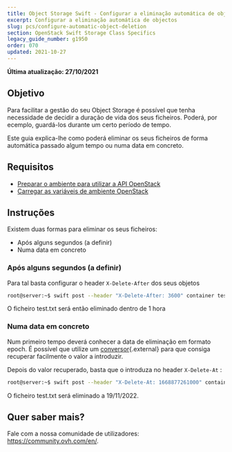 ```yaml
---
title: Object Storage Swift - Configurar a eliminação automática de objectos
excerpt: Configurar a eliminação automática de objectos
slug: pcs/configure-automatic-object-deletion
section: OpenStack Swift Storage Class Specifics
legacy_guide_number: g1950
order: 070
updated: 2021-10-27
---
```


**Última atualização: 27/10/2021**

## Objetivo

Para facilitar a gestão do seu Object Storage é possível que tenha necessidade de decidir a duração de vida dos seus ficheiros.
Poderá, por ecemplo, guardá-los durante um certo período de tempo.

Este guia explica-lhe como poderá eliminar os seus ficheiros de forma automática passado algum tempo ou numa data em concreto.

## Requisitos

- [Preparar o ambiente para utilizar a API OpenStack](https://docs.ovh.com/pt/public-cloud/prepare_the_environment_for_using_the_openstack_api/)
- [Carregar as variáveis de ambiente OpenStack](https://docs.ovh.com/pt/public-cloud/set-openstack-environment-variables/)

## Instruções

Existem duas formas para eliminar os seus ficheiros:

- Após alguns segundos (a definir)
- Numa data em concreto

### Após alguns segundos (a definir)

Para tal basta configurar o header `X-Delete-After` dos seus objetos

```bash
root@server:~$ swift post --header "X-Delete-After: 3600" container test.txt
```

O ficheiro test.txt será então eliminado dentro de 1 hora

### Numa data em concreto

Num primeiro tempo deverá conhecer a data de eliminação em formato epoch.
É possível que utilize um [conversor](http://www.epochconverter.com/){.external} para que consiga recuperar facilmente o valor a introduzir.

Depois do valor recuperado, basta que o introduza no header `X-Delete-At` :

```bash
root@server:~$ swift post --header "X-Delete-At: 1668877261000" container test.txt
```

O ficheiro test.txt será eliminado a 19/11/2022.

## Quer saber mais?
 
Fale com a nossa comunidade de utilizadores: <https://community.ovh.com/en/>.
